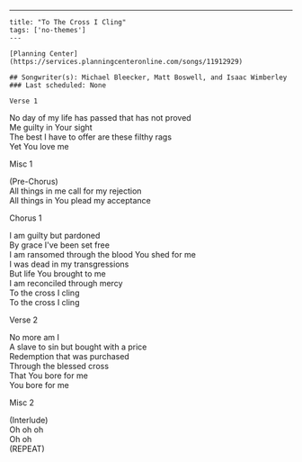 ---
    title: "To The Cross I Cling"
    tags: ['no-themes']
    ---

    [Planning Center](https://services.planningcenteronline.com/songs/11912929)

    ## Songwriter(s): Michael Bleecker, Matt Boswell, and Isaac Wimberley
    ### Last scheduled: None          

    Verse 1  
  
No day of my life has passed that has not proved  
Me guilty in Your sight  
The best I have to offer are these filthy rags  
Yet You love me  
  
Misc 1  
  
(Pre-Chorus)  
All things in me call for my rejection  
All things in You plead my acceptance  
  
Chorus 1  
  
I am guilty but pardoned  
By grace I've been set free  
I am ransomed through the blood You shed for me  
I was dead in my transgressions  
But life You brought to me  
I am reconciled through mercy  
To the cross I cling  
To the cross I cling  
  
Verse 2  
  
No more am I  
A slave to sin but bought with a price  
Redemption that was purchased  
Through the blessed cross  
That You bore for me  
You bore for me  
  
Misc 2  
  
(Interlude)  
Oh oh oh  
Oh oh  
(REPEAT)
    